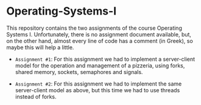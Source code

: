 # Operating-Systems-I
This repository contains the two assignments of the course Operating Systems Ι. Unfortunately, there is no assignment document available, but, on the other hand, almost every line of code has a comment (in Greek), so maybe this will help a little.

- `Assignment #1`:
For this assignment we had to implement a server-client model for the operation and management of a pizzeria, using forks, shared memory, sockets, semaphores and signals.

- `Assignment #2`:
For this assignment we had to implement the same server-client model as above, but this time we had to use threads instead of forks.
